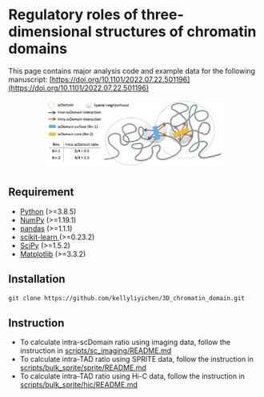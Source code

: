 # Regulatory roles of three-dimensional structures of chromatin domains
This page contains major analysis code and example data for the following manuscript:
[https://doi.org/10.1101/2022.07.22.501196](https://doi.org/10.1101/2022.07.22.501196)

<p align="center" width="100%">
    <img src=img/TAD.jpg width=70% height=70%>
</p>


## Requirement
- [Python](https://www.python.org) (>=3.8.5)
- [NumPy](https://numpy.org) (>=1.19.1)
- [pandas](https://pandas.pydata.org/) (>=1.1.1)
- [scikit-learn ](https://scikit-learn.org/stable/) (>=0.23.2)
- [SciPy](https://scipy.org/) (>=1.5.2)
- [Matplotlib](https://matplotlib.org/) (>=3.3.2)


## Installation
```
git clone https://github.com/kellyliyichen/3D_chromatin_domain.git
```


## Instruction
- To calculate intra-scDomain ratio using imaging data, follow the instruction in [scripts/sc_imaging/README.md](code/sc_imaging/README.md)
- To calculate intra-TAD ratio using SPRITE data, follow the instruction in [scripts/bulk_sprite/sprite/README.md](code/bulk_sprite/sprite/README.md)
- To calculate intra-TAD ratio using Hi-C data, follow the instruction in [scripts/bulk_sprite/hic/README.md](code/bulk_sprite/hic/README.md)
